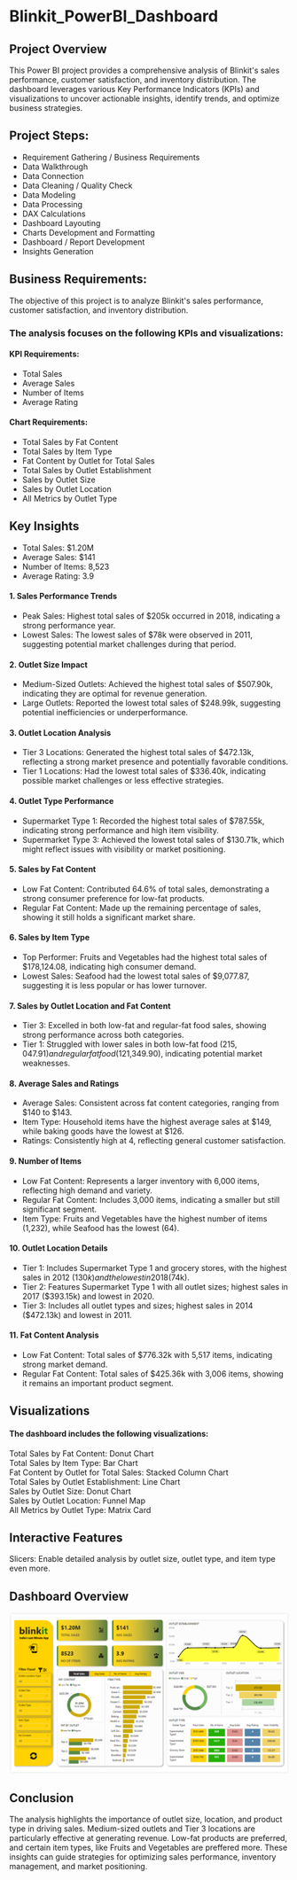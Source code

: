# Blinkit_PowerBI_Dashboard
## Project Overview  

This Power BI project provides a comprehensive analysis of Blinkit's sales performance, customer satisfaction, and inventory distribution. The dashboard leverages various Key Performance Indicators (KPIs) and visualizations to uncover actionable insights, identify trends, and optimize business strategies.

## Project Steps:
- Requirement Gathering / Business Requirements
- Data Walkthrough
- Data Connection
- Data Cleaning / Quality Check
- Data Modeling
- Data Processing
- DAX Calculations
- Dashboard Layouting
- Charts Development and Formatting
- Dashboard / Report Development
- Insights Generation

## Business Requirements:
The objective of this project is to analyze Blinkit's sales performance, customer satisfaction, and inventory distribution. 

### The analysis focuses on the following KPIs and visualizations:

#### KPI Requirements:
- Total Sales
- Average Sales
- Number of Items
- Average Rating
  
#### Chart Requirements:
- Total Sales by Fat Content
- Total Sales by Item Type
- Fat Content by Outlet for Total Sales
- Total Sales by Outlet Establishment
- Sales by Outlet Size
- Sales by Outlet Location
- All Metrics by Outlet Type

## Key Insights  

- Total Sales: $1.20M
- Average Sales: $141
- Number of Items: 8,523
- Average Rating: 3.9
  
#### 1. Sales Performance Trends
- Peak Sales: Highest total sales of $205k occurred in 2018, indicating a strong performance year.
- Lowest Sales: The lowest sales of $78k were observed in 2011, suggesting potential market challenges during that period.

#### 2. Outlet Size Impact  
- Medium-Sized Outlets: Achieved the highest total sales of $507.90k, indicating they are optimal for revenue generation.
- Large Outlets: Reported the lowest total sales of $248.99k, suggesting potential inefficiencies or underperformance.

#### 3. Outlet Location Analysis  
- Tier 3 Locations: Generated the highest total sales of $472.13k, reflecting a strong market presence and potentially favorable conditions.
- Tier 1 Locations: Had the lowest total sales of $336.40k, indicating possible market challenges or less effective strategies.

#### 4. Outlet Type Performance  
- Supermarket Type 1: Recorded the highest total sales of $787.55k, indicating strong performance and high item visibility.
- Supermarket Type 3: Achieved the lowest total sales of $130.71k, which might reflect issues with visibility or market positioning.  
#### 5. Sales by Fat Content  
- Low Fat Content: Contributed 64.6% of total sales, demonstrating a strong consumer preference for low-fat products.
- Regular Fat Content: Made up the remaining percentage of sales, showing it still holds a significant market share.
#### 6. Sales by Item Type  
- Top Performer: Fruits and Vegetables had the highest total sales of $178,124.08, indicating high consumer demand.
- Lowest Sales: Seafood had the lowest total sales of $9,077.87, suggesting it is less popular or has lower turnover.
#### 7. Sales by Outlet Location and Fat Content  
- Tier 3: Excelled in both low-fat and regular-fat food sales, showing strong performance across both categories.
- Tier 1: Struggled with lower sales in both low-fat food ($215,047.91) and regular fat food ($121,349.90), indicating potential market weaknesses.
#### 8. Average Sales and Ratings  
- Average Sales: Consistent across fat content categories, ranging from $140 to $143.
- Item Type: Household items have the highest average sales at $149, while baking goods have the lowest at $126.
- Ratings: Consistently high at 4, reflecting general customer satisfaction.
#### 9. Number of Items  
- Low Fat Content: Represents a larger inventory with 6,000 items, reflecting high demand and variety.
- Regular Fat Content: Includes 3,000 items, indicating a smaller but still significant segment.
- Item Type: Fruits and Vegetables have the highest number of items (1,232), while Seafood has the lowest (64).
#### 10. Outlet Location Details  
- Tier 1: Includes Supermarket Type 1 and grocery stores, with the highest sales in 2012 ($130k) and the lowest in 2018 ($74k).
- Tier 2: Features Supermarket Type 1 with all outlet sizes; highest sales in 2017 ($393.15k) and lowest in 2020.
- Tier 3: Includes all outlet types and sizes; highest sales in 2014 ($472.13k) and lowest in 2011.
#### 11. Fat Content Analysis  
- Low Fat Content: Total sales of $776.32k with 5,517 items, indicating strong market demand.
- Regular Fat Content: Total sales of $425.36k with 3,006 items, showing it remains an important product segment.

## Visualizations
#### The dashboard includes the following visualizations:

Total Sales by Fat Content: Donut Chart  
Total Sales by Item Type: Bar Chart  
Fat Content by Outlet for Total Sales: Stacked Column Chart  
Total Sales by Outlet Establishment: Line Chart  
Sales by Outlet Size: Donut Chart  
Sales by Outlet Location: Funnel Map  
All Metrics by Outlet Type: Matrix Card  

## Interactive Features
Slicers: Enable detailed analysis by outlet size, outlet type, and item type even more.

## Dashboard Overview
![This is how the dashboard looks like.](Dashboard_image.png)

## Conclusion
The analysis highlights the importance of outlet size, location, and product type in driving sales. Medium-sized outlets and Tier 3 locations are particularly effective at generating revenue. Low-fat products are preferred, and certain item types, like Fruits and Vegetables are preffered more. These insights can guide strategies for optimizing sales performance, inventory management, and market positioning.

